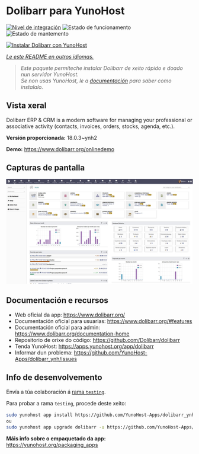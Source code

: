 <!--
NOTA: Este README foi creado automáticamente por <https://github.com/YunoHost/apps/tree/master/tools/readme_generator>
NON debe editarse manualmente.
-->

# Dolibarr para YunoHost

[![Nivel de integración](https://dash.yunohost.org/integration/dolibarr.svg)](https://dash.yunohost.org/appci/app/dolibarr) ![Estado de funcionamento](https://ci-apps.yunohost.org/ci/badges/dolibarr.status.svg) ![Estado de mantemento](https://ci-apps.yunohost.org/ci/badges/dolibarr.maintain.svg)

[![Instalar Dolibarr con YunoHost](https://install-app.yunohost.org/install-with-yunohost.svg)](https://install-app.yunohost.org/?app=dolibarr)

*[Le este README en outros idiomas.](./ALL_README.md)*

> *Este paquete permíteche instalar Dolibarr de xeito rápido e doado nun servidor YunoHost.*  
> *Se non usas YunoHost, le a [documentación](https://yunohost.org/install) para saber como instalalo.*

## Vista xeral

Dolibarr ERP & CRM is a modern software for managing your professional or associative activity (contacts, invoices, orders, stocks, agenda, etc.).

**Versión proporcionada:** 18.0.3~ynh2

**Demo:** <https://www.dolibarr.org/onlinedemo>

## Capturas de pantalla

![Captura de pantalla de Dolibarr](./doc/screenshots/screenshot.jpg)

## Documentación e recursos

- Web oficial da app: <https://www.dolibarr.org/>
- Documentación oficial para usuarias: <https://www.dolibarr.org/#features>
- Documentación oficial para admin: <https://www.dolibarr.org/documentation-home>
- Repositorio de orixe do código: <https://github.com/Dolibarr/dolibarr>
- Tenda YunoHost: <https://apps.yunohost.org/app/dolibarr>
- Informar dun problema: <https://github.com/YunoHost-Apps/dolibarr_ynh/issues>

## Info de desenvolvemento

Envía a túa colaboración á [rama `testing`](https://github.com/YunoHost-Apps/dolibarr_ynh/tree/testing).

Para probar a rama `testing`, procede deste xeito:

```bash
sudo yunohost app install https://github.com/YunoHost-Apps/dolibarr_ynh/tree/testing --debug
ou
sudo yunohost app upgrade dolibarr -u https://github.com/YunoHost-Apps/dolibarr_ynh/tree/testing --debug
```

**Máis info sobre o empaquetado da app:** <https://yunohost.org/packaging_apps>
